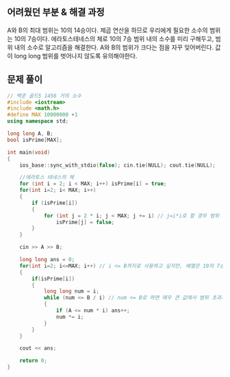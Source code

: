 ## 어려웠던 부분 & 해결 과정

A와 B의 최대 범위는 10의 14승이다. 제곱 연산을 하므로 우리에게 필요한 소수의 범위는 10의 7승이다. 
에라토스테네스의 체로 10의 7승 범위 내의 소수를 미리 구해두고, 범위 내의 소수로 알고리즘을 해결한다.
A와 B의 범위가 크다는 점을 자꾸 잊어버린다. 값이 long long 범위를 벗어나지 않도록 유의해야한다.

## 문제 풀이

```cpp
// 백준 골드5 1456 거의 소수
#include <iostream>
#include <math.h>
#define MAX 10000000 +1
using namespace std;

long long A, B;
bool isPrime[MAX];

int main(void)
{
	ios_base::sync_with_stdio(false); cin.tie(NULL); cout.tie(NULL);

	//에라토스 테네스의 체
	for (int i = 2; i < MAX; i++) isPrime[i] = true;
	for(int i=2; i< MAX; i++)
	{
		if (isPrime[i])
		{
			for (int j = 2 * i; j < MAX; j += i) // j=i*i로 할 경우 범위 초과가 생길 수 있음에 유의
				isPrime[j] = false;
		}
	}

	cin >> A >> B;

	long long ans = 0;
	for(int i=2; i<=MAX; i++) // i <= B까지로 사용하고 싶지만, 배열은 10의 7승이고 A B의 범위는 10의 14승이므로 범위 초과가 생긴다. 주의!
	{
		if(isPrime[i])
		{
			long long num = i;
			while (num <= B / i) // num <= B로 하면 매우 큰 값에서 범위 초과가 발생한다. num * i <= B 라는 사실을 이용하자
			{
				if (A <= num * i) ans++;
				num *= i;
			}
		}
	}

	cout << ans;

	return 0;
}
```